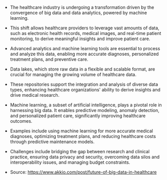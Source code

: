 - The healthcare industry is undergoing a transformation driven by the convergence of big data and data analytics, powered by machine learning.
- This shift allows healthcare providers to leverage vast amounts of data, such as electronic health records, medical images, and real-time patient monitoring, to derive meaningful insights and improve patient care.
- Advanced analytics and machine learning tools are essential to process and analyze this data, enabling more accurate diagnoses, personalized treatment plans, and preventive care.
- Data lakes, which store raw data in a flexible and scalable format, are crucial for managing the growing volume of healthcare data.
- These repositories support the integration and analysis of diverse data types, enhancing healthcare organizations' ability to derive insights and drive medical research.
- Machine learning, a subset of artificial intelligence, plays a pivotal role in harnessing big data. It enables predictive modeling, anomaly detection, and personalized patient care, significantly improving healthcare outcomes.
- Examples include using machine learning for more accurate medical diagnoses, optimizing treatment plans, and reducing healthcare costs through predictive maintenance models.
- Challenges include bridging the gap between research and clinical practice, ensuring data privacy and security, overcoming data silos and interoperability issues, and managing budget constraints.

- Source: https://www.akkio.com/post/future-of-big-data-in-healthcare
